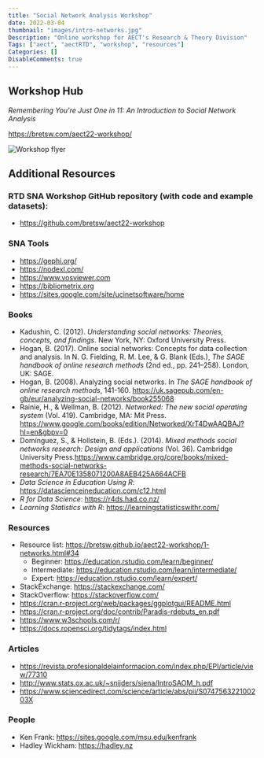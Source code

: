 ```yaml
---
title: "Social Network Analysis Workshop"
date: 2022-03-04
thumbnail: "images/intro-networks.jpg"
Description: "Online workshop for AECT's Research & Theory Division"
Tags: ["aect", "aectRTD", "workshop", "resources"]
Categories: []
DisableComments: true
---
```


## Workshop Hub

*Remembering You're Just One in 11: An Introduction to Social Network Analysis*

https://bretsw.com/aect22-workshop/

![Workshop flyer](/images/aect-rtd-sna-workshop.png)

## Additional Resources

### RTD SNA Workshop GitHub repository (with code and example datasets):
- https://github.com/bretsw/aect22-workshop 

### SNA Tools
- https://gephi.org/
- https://nodexl.com/
- https://www.vosviewer.com
- https://bibliometrix.org
- https://sites.google.com/site/ucinetsoftware/home

### Books
- Kadushin, C. (2012). *Understanding social networks: Theories, concepts, and findings*. New York, NY: Oxford University Press.
- Hogan, B. (2017). Online social networks: Concepts for data collection and analysis. In N. G. Fielding, R. M. Lee, & G. Blank (Eds.), *The SAGE handbook of online research methods* (2nd ed., pp. 241–258). London, UK: SAGE.
- Hogan, B. (2008). Analyzing social networks. In *The SAGE handbook of online research methods*, 141-160. https://uk.sagepub.com/en-gb/eur/analyzing-social-networks/book255068
- Rainie, H., & Wellman, B. (2012). *Networked: The new social operating system* (Vol. 419). Cambridge, MA: Mit Press. https://www.google.com/books/edition/Networked/XrT4DwAAQBAJ?hl=en&gbpv=0
- Domínguez, S., & Hollstein, B. (Eds.). (2014). *Mixed methods social networks research: Design and applications* (Vol. 36). Cambridge University Press.https://www.cambridge.org/core/books/mixed-methods-social-networks-research/7EA70E1358071200A8AEB425A664ACFB
- *Data Science in Education Using R*: https://datascienceineducation.com/c12.html 
- *R for Data Science*: https://r4ds.had.co.nz/ 
- *Learning Statistics with R*: https://learningstatisticswithr.com/ 

### Resources
- Resource list: https://bretsw.github.io/aect22-workshop/1-networks.html#34
  - Beginner: https://education.rstudio.com/learn/beginner/
  - Intermediate: https://education.rstudio.com/learn/intermediate/
  - Expert: https://education.rstudio.com/learn/expert/
- StackExchange: https://stackexchange.com/
- StackOverflow: https://stackoverflow.com/ 
- https://cran.r-project.org/web/packages/ggplotgui/README.html
- https://cran.r-project.org/doc/contrib/Paradis-rdebuts_en.pdf
- https://www.w3schools.com/r/
- https://docs.ropensci.org/tidytags/index.html 

### Articles
- https://revista.profesionaldelainformacion.com/index.php/EPI/article/view/77310
- http://www.stats.ox.ac.uk/~snijders/siena/IntroSAOM_h.pdf
- https://www.sciencedirect.com/science/article/abs/pii/S074756322100203X

### People
- Ken Frank: https://sites.google.com/msu.edu/kenfrank 
- Hadley Wickham: https://hadley.nz
